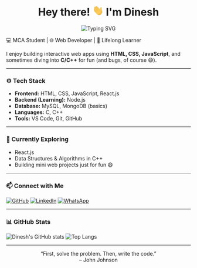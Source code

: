 <h1 align="center">
  Hey there! <img src="https://raw.githubusercontent.com/ABSphreak/ABSphreak/master/gifs/Hi.gif" width="30px">
  I'm Dinesh
</h1>

<p align="center">
  <img src="https://readme-typing-svg.herokuapp.com?font=Fira+Code&size=22&pause=1000&center=true&vCenter=true&width=440&lines=MCA+Student;Web+Developer;Coder+%26+Problem+Solver;Always+learning+new+things" alt="Typing SVG" />
</p>

💻 MCA Student | 🌐 Web Developer | 🧠 Lifelong Learner  

I enjoy building interactive web apps using **HTML, CSS, JavaScript**, and sometimes diving into **C/C++** for fun (and bugs, of course 😅). 

---

### ⚙️ Tech Stack
- **Frontend:** HTML, CSS, JavaScript, React.js
- **Backend (Learning):** Node.js  
- **Database:** MySQL, MongoDB (basics)  
- **Languages:** C, C++  
- **Tools:** VS Code, Git, GitHub  
  

---

### 🚀 Currently Exploring
- React.js  
- Data Structures & Algorithms in C++  
- Building mini web projects just for fun 😄  

---

### 📫 Connect with Me
[![GitHub](https://img.shields.io/badge/GitHub-dinesh7668-black?style=flat&logo=github)](https://github.com/dinesh7668)
[![LinkedIn](https://img.shields.io/badge/LinkedIn-blue?style=flat&logo=linkedin)](www.linkedin.com/in/dinesh-pal-web-developer)
[![WhatsApp](https://img.shields.io/badge/WhatsApp-green?style=flat&logo=whatsapp)](https://wa.me/7668019156)

---

### 📊 GitHub Stats
![Dinesh's GitHub stats](https://github-readme-stats.vercel.app/api?username=dinesh7668&show_icons=true&theme=radical)
![Top Langs](https://github-readme-stats.vercel.app/api/top-langs/?username=dinesh7668&layout=compact&theme=radical)

---

<p align="center">
  “First, solve the problem. Then, write the code.”  
  <br>– John Johnson
</p>
